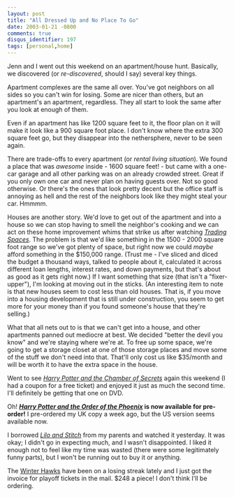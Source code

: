 ```yaml
---
layout: post
title: "All Dressed Up and No Place To Go"
date: 2003-01-21 -0800
comments: true
disqus_identifier: 197
tags: [personal,home]
---
```

Jenn and I went out this weekend on an apartment/house hunt. Basically,
we discovered (or *re-discovered*, should I say) several key things.

 Apartment complexes are the same all over. You've got neighbors on all
sides so you can't win for losing. Some are nicer than others, but an
apartment's an apartment, regardless. They all start to look the same
after you look at enough of them.

 Even if an apartment has like 1200 square feet to it, the floor plan on
it will make it look like a 900 square foot place. I don't know where
the extra 300 square feet go, but they disappear into the nethersphere,
never to be seen again.

 There are trade-offs to every apartment (or *rental living situation*).
We found a place that was *awesome* inside - 1600 square feet! - but
came with a one-car garage and all other parking was on an already
crowded street. Great if you only own one car and never plan on having
guests over. Not so good otherwise. Or there's the ones that look pretty
decent but the office staff is annoying as hell and the rest of the
neighbors look like they might steal your car. Hmmmm.

 Houses are another story. We'd love to get out of the apartment and
into a house so we can stop having to smell the neighbor's cooking and
we can act on these home improvement whims that strike us after watching
[*Trading
Spaces*](http://tlc.discovery.com/fansites/tradingspaces/tradingspaces.html).
The problem is that we'd like something in the 1500 - 2000 square foot
range so we've got plenty of space, but right now we could *maybe*
afford something in the \$150,000 range. (Trust me - I've sliced and
diced the budget a thousand ways, talked to people about it, calculated
it across different loan lengths, interest rates, and down payments, but
that's about as good as it gets right now.) If I want something that
size (that isn't a "fixer-upper"), I'm looking at moving out in the
sticks. (An interesting item to note is that new houses seem to cost
less than old houses. That is, if you move into a housing development
that is still under construction, you seem to get more for your money
than if you found someone's house that they're selling.)

 What that all nets out to is that we can't get into a house, and other
apartments panned out mediocre at best. We decided "better the devil you
know" and we're staying where we're at. To free up some space, we're
going to get a storage closet at one of those storage places and move
some of the stuff we don't need into that. That'll only cost us like
\$35/month and will be worth it to have the extra space in the house.

 Went to see [*Harry Potter and the Chamber of
Secrets*](http://us.imdb.com/Title?0295297) again this weekend (I had a
coupon for a free ticket) and enjoyed it just as much the second time.
I'll definitely be getting that one on DVD.

 Oh! **[*Harry Potter and the Order of the
Phoenix*](http://www.amazon.com/exec/obidos/ASIN/043935806X/mhsvortex)
is now available for pre-order!** I pre-ordered my UK copy a week ago,
but the US version seems available now.

 I borrowed [*Lilo and
Stitch*](http://www.amazon.com/exec/obidos/ASIN/B00005JL96/mhsvortex)
from my parents and watched it yesterday. It was okay; I didn't go in
expecting much, and I wasn't disappointed. I liked it enough not to feel
like my time was wasted (there were some legitimately funny parts), but
I won't be running out to buy it or anything.

 The [Winter Hawks](http://www.winterhawks.com) have been on a losing
streak lately and I just got the invoice for playoff tickets in the
mail. \$248 a piece! I don't think I'll be ordering.
